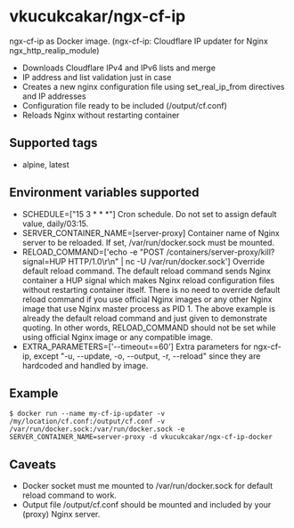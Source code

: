 # vkucukcakar/ngx-cf-ip

ngx-cf-ip as Docker image. (ngx-cf-ip: Cloudflare IP updater for Nginx ngx_http_realip_module)

* Downloads Cloudflare IPv4 and IPv6 lists and merge
* IP address and list validation just in case
* Creates a new nginx configuration file using set_real_ip_from directives and IP addresses
* Configuration file ready to be included (/output/cf.conf)
* Reloads Nginx without restarting container

## Supported tags

* alpine, latest

## Environment variables supported

* SCHEDULE=["15 3 * * *"]
	Cron schedule. Do not set to assign default value, daily/03:15.
* SERVER_CONTAINER_NAME=[server-proxy]
	Container name of Nginx server to be reloaded. If set, /var/run/docker.sock must be mounted.
* RELOAD_COMMAND=['echo -e \"POST /containers/server-proxy/kill?signal=HUP HTTP/1.0\r\n\" | nc -U /var/run/docker.sock']
	Override default reload command. The default reload command sends Nginx container a HUP signal which makes Nginx 
	reload configuration files without restarting container itself.	There is no need to override default reload 
	command if you use official Nginx images or any other Nginx image that use Nginx master process as PID 1. 
	The above example is already the default reload command and just given to demonstrate quoting.
	In other words, RELOAD_COMMAND should not be set while using official Nginx image or any compatible image.
* EXTRA_PARAMETERS=['--timeout==60']
	Extra parameters for ngx-cf-ip, except "-u, --update, -o, --output, -r, --reload" since they are hardcoded and
	handled by image.

## Example

	$ docker run --name my-cf-ip-updater -v /my/location/cf.conf:/output/cf.conf -v /var/run/docker.sock:/var/run/docker.sock -e SERVER_CONTAINER_NAME=server-proxy -d vkucukcakar/ngx-cf-ip-docker

## Caveats

* Docker socket must me mounted to /var/run/docker.sock for default reload command to work.
* Output file /output/cf.conf should be mounted and included by your (proxy) Nginx server.
